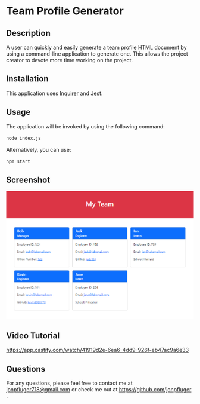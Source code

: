 # Team Profile Generator

## Description

A user can quickly and easily generate a team profile HTML document by using a command-line application to generate one. This allows the project creator to devote more time working on the project.

## Installation

This application uses [Inquirer](https://www.npmjs.com/package/inquirer/v/8.2.4) and [Jest](https://jestjs.io/).

## Usage

The application will be invoked by using the following command:

```bash
node index.js
```

Alternatively, you can use:

```bash
npm start
```

## Screenshot

![A webpage is generated with cards for each team member](./assets/images/sample-screenshot.png)

## Video Tutorial

https://app.castify.com/watch/41919d2e-6ea6-4dd9-926f-eb47ac9a6e33

## Questions

For any questions, please feel free to contact me at jonpfluger718@gmail.com or check me out at https://github.com/jonpfluger .